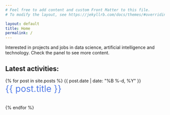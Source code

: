 ```yaml
---
# Feel free to add content and custom Front Matter to this file.
# To modify the layout, see https://jekyllrb.com/docs/themes/#overriding-theme-defaults

layout: default
title: Home
permalink: /
---
```


<style>
    img {
    max-width: 100%;
    height: auto;
    }
</style>

Interested in projects and jobs in data science, artificial intelligence and technology. Check the panel to see more content.

## Latest activities:

<div>
{% for post in site.posts %}
    <span class="date">{{ post.date | date: "%B %-d, %Y"  }}</span> <br>
    <a href="{{ post.url }}" style="font-size:28px; text-decoration: none; color:#547DE8">{{ post.title }}<br><br></a>
{% endfor %}
</div>


<!--<img src="images/grass.jpg" width=700px> <br> <br>
<span style="font-size: 20px">Photo by <a href="https://unsplash.com/@p_kuzovkova?utm_source=unsplash&amp;utm_medium=referral&amp;utm_content=creditCopyText">Polina Kuzovkova</a> on <a href="https://unsplash.com/t/nature?utm_source=unsplash&amp;utm_medium=referral&amp;utm_content=creditCopyText">Unsplash</a></span>-->



